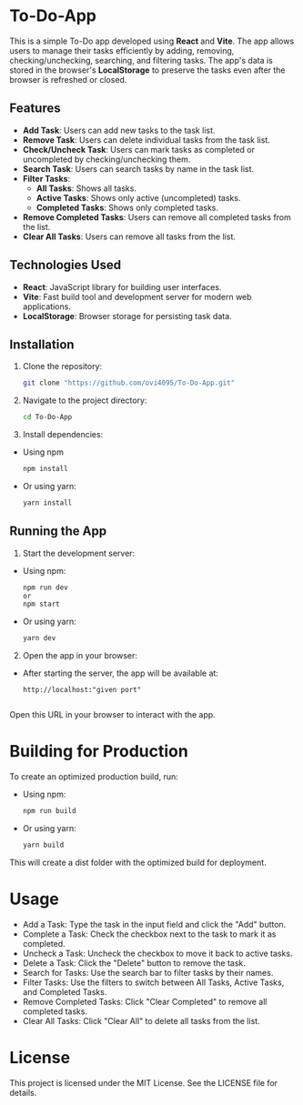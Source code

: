 # To-Do-App

This is a simple To-Do app developed using **React** and **Vite**. The app allows users to manage their tasks efficiently by adding, removing, checking/unchecking, searching, and filtering tasks. The app's data is stored in the browser's **LocalStorage** to preserve the tasks even after the browser is refreshed or closed.

## Features

- **Add Task**: Users can add new tasks to the task list.
- **Remove Task**: Users can delete individual tasks from the task list.
- **Check/Uncheck Task**: Users can mark tasks as completed or uncompleted by checking/unchecking them.
- **Search Task**: Users can search tasks by name in the task list.
- **Filter Tasks**:
  - **All Tasks**: Shows all tasks.
  - **Active Tasks**: Shows only active (uncompleted) tasks.
  - **Completed Tasks**: Shows only completed tasks.
- **Remove Completed Tasks**: Users can remove all completed tasks from the list.
- **Clear All Tasks**: Users can remove all tasks from the list.

## Technologies Used

- **React**: JavaScript library for building user interfaces.
- **Vite**: Fast build tool and development server for modern web applications.
- **LocalStorage**: Browser storage for persisting task data.

## Installation

1. Clone the repository:

   ```bash
   git clone "https://github.com/ovi4095/To-Do-App.git"

2. Navigate to the project directory:
   ```bash
   cd To-Do-App
3. Install dependencies: 
- Using npm
   ```bash
   npm install
- Or using yarn:
   ```bash
   yarn install

## Running the App
1. Start the development server:
- Using npm:

   ```bash
   npm run dev 
   or 
   npm start
- Or using yarn: 

   ```bash
   yarn dev 

2. Open the app in your browser:
- After starting the server, the app will be available at:
  
  ```arduino
  http://localhost:"given port" 
  
  
Open this URL in your browser to interact with the app.

# Building for Production
To create an optimized production build, run:

- Using npm:

   ```bash
   npm run build
- Or using yarn: 

   ```bash
   yarn build 
This will create a dist folder with the optimized build for deployment.

# Usage
- Add a Task: Type the task in the input field and click the "Add" button.
- Complete a Task: Check the checkbox next to the task to mark it as completed.
- Uncheck a Task: Uncheck the checkbox to move it back to active tasks.
- Delete a Task: Click the "Delete" button to remove the task.
- Search for Tasks: Use the search bar to filter tasks by their names.
- Filter Tasks: Use the filters to switch between All Tasks, Active Tasks, and Completed Tasks.
- Remove Completed Tasks: Click "Clear Completed" to remove all completed tasks.
- Clear All Tasks: Click "Clear All" to delete all tasks from the list.

# License
This project is licensed under the MIT License. See the LICENSE file for details.